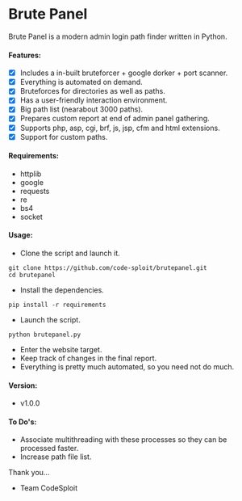 # Brute Panel
Brute Panel is a modern admin login path finder written in Python.

#### Features:
- [x] Includes a in-built bruteforcer + google dorker + port scanner.
- [x] Everything is automated on demand.
- [x] Bruteforces for directories as well as paths.
- [x] Has a user-friendly interaction environment.
- [x] Big path list (nearabout 3000 paths).
- [x] Prepares custom report at end of admin panel gathering.
- [x] Supports php, asp, cgi, brf, js, jsp, cfm and html extensions.
- [x] Support for custom paths.

#### Requirements:
- httplib
- google
- requests
- re
- bs4
- socket

#### Usage:
- Clone the script and launch it.
```
git clone https://github.com/code-sploit/brutepanel.git
cd brutepanel
```
- Install the dependencies.
```
pip install -r requirements
```
- Launch the script.
```
python brutepanel.py
```
- Enter the website target.
- Keep track of changes in the final report.
- Everything is pretty much automated, so you need not do much.

#### Version:
- v1.0.0

#### To Do's:
- Associate multithreading with these processes so they can be processed faster.
- Increase path file list.

Thank you...
 - Team CodeSploit
